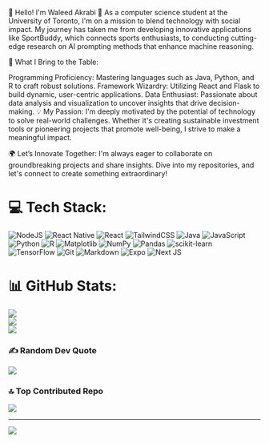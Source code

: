 🌟 Hello! I'm Waleed Akrabi 🌟
As a computer science student at the University of Toronto, I'm on a mission to blend technology with social impact. My journey has taken me from developing innovative applications like SportBuddy, which connects sports enthusiasts, to conducting cutting-edge research on AI prompting methods that enhance machine reasoning.

🚀 What I Bring to the Table:

Programming Proficiency: Mastering languages such as Java, Python, and R to craft robust solutions.
Framework Wizardry: Utilizing React and Flask to build dynamic, user-centric applications.
Data Enthusiast: Passionate about data analysis and visualization to uncover insights that drive decision-making.
💡 My Passion:
I'm deeply motivated by the potential of technology to solve real-world challenges. Whether it's creating sustainable investment tools or pioneering projects that promote well-being, I strive to make a meaningful impact.

🌍 Let’s Innovate Together:
I'm always eager to collaborate on groundbreaking projects and share insights. Dive into my repositories, and let's connect to create something extraordinary!


# 💻 Tech Stack:
![NodeJS](https://img.shields.io/badge/node.js-6DA55F?style=for-the-badge&logo=node.js&logoColor=white) ![React Native](https://img.shields.io/badge/react_native-%2320232a.svg?style=for-the-badge&logo=react&logoColor=%2361DAFB) ![React](https://img.shields.io/badge/react-%2320232a.svg?style=for-the-badge&logo=react&logoColor=%2361DAFB) ![TailwindCSS](https://img.shields.io/badge/tailwindcss-%2338B2AC.svg?style=for-the-badge&logo=tailwind-css&logoColor=white) ![Java](https://img.shields.io/badge/java-%23ED8B00.svg?style=for-the-badge&logo=openjdk&logoColor=white) ![JavaScript](https://img.shields.io/badge/javascript-%23323330.svg?style=for-the-badge&logo=javascript&logoColor=%23F7DF1E) ![Python](https://img.shields.io/badge/python-3670A0?style=for-the-badge&logo=python&logoColor=ffdd54) ![R](https://img.shields.io/badge/r-%23276DC3.svg?style=for-the-badge&logo=r&logoColor=white) ![Matplotlib](https://img.shields.io/badge/Matplotlib-%23ffffff.svg?style=for-the-badge&logo=Matplotlib&logoColor=black) ![NumPy](https://img.shields.io/badge/numpy-%23013243.svg?style=for-the-badge&logo=numpy&logoColor=white) ![Pandas](https://img.shields.io/badge/pandas-%23150458.svg?style=for-the-badge&logo=pandas&logoColor=white) ![scikit-learn](https://img.shields.io/badge/scikit--learn-%23F7931E.svg?style=for-the-badge&logo=scikit-learn&logoColor=white) ![TensorFlow](https://img.shields.io/badge/TensorFlow-%23FF6F00.svg?style=for-the-badge&logo=TensorFlow&logoColor=white) ![Git](https://img.shields.io/badge/git-%23F05033.svg?style=for-the-badge&logo=git&logoColor=white) ![Markdown](https://img.shields.io/badge/markdown-%23000000.svg?style=for-the-badge&logo=markdown&logoColor=white) ![Expo](https://img.shields.io/badge/expo-1C1E24?style=for-the-badge&logo=expo&logoColor=#D04A37) ![Next JS](https://img.shields.io/badge/Next-black?style=for-the-badge&logo=next.js&logoColor=white)
# 📊 GitHub Stats:
![](https://github-readme-stats.vercel.app/api?username=W-Akrabi&theme=dark&hide_border=true&include_all_commits=true&count_private=false)<br/>
![](https://github-readme-streak-stats.herokuapp.com/?user=W-Akrabi&theme=dark&hide_border=true)<br/>
![](https://github-readme-stats.vercel.app/api/top-langs/?username=W-Akrabi&theme=dark&hide_border=true&include_all_commits=true&count_private=false&layout=compact)

### ✍️ Random Dev Quote
![](https://quotes-github-readme.vercel.app/api?type=horizontal&theme=radical)

### 🔝 Top Contributed Repo
![](https://github-contributor-stats.vercel.app/api?username=W-Akrabi&limit=5&theme=dark&combine_all_yearly_contributions=true)

---
[![](https://visitcount.itsvg.in/api?id=W-Akrabi&icon=0&color=12)](https://visitcount.itsvg.in)

<!-- Proudly created with GPRM ( https://gprm.itsvg.in ) -->

